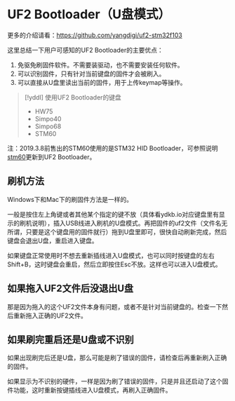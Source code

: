 # UF2 Bootloader（U盘模式）

更多的介绍请看：https://github.com/yangdigi/uf2-stm32f103

这里总结一下用户可感知的UF2 Bootloader的主要优点：

  1. 免驱免刷固件软件。不需要装驱动，也不需要安装任何软件。
  2. 可以识别固件，只有针对当前键盘的固件才会被刷入。
  3. 可以直接从U盘里读出当前的固件，用于上传keymap等操作。

> [!yddl] 使用UF2 Bootloader的键盘
> - HW75 
> - Simpo40
> - Simpo68
> - STM60

注：2019.3.8前售出的STM60使用的是STM32 HID Bootloader，可参照说明[stm60](keyboards/stm60.md)更新到UF2 Bootloader。

## 刷机方法

Windows下和Mac下的刷固件方法是一样的。

一般是按住左上角键或者其他某个指定的键不放（具体看ydkb.io对应键盘里有显示的刷机说明），插入USB线进入刷机的U盘模式。再把固件的uf2文件（文件名无所谓，只要是这个键盘用的固件就行）拖到U盘里即可，很快自动刷新完成，然后键盘会退出U盘，重启进入键盘。

如果键盘正常使用时不想去重新插线进入U盘模式，也可以同时按键盘的左右Shift+B，这时键盘会重启，然后立即按住Esc不放。这样也可以进入U盘模式。


## 如果拖入UF2文件后没退出U盘

那是因为拖入的这个UF2文件本身有问题，或者不是针对当前键盘的。检查一下然后重新拖入正确的UF2文件。


## 如果刷完重启还是U盘或不识别

如果出现刷完后还是U盘，那么可能是刷了错误的固件，请检查后再重新刷入正确的固件。

如果显示为不识别的硬件，一样是因为刷了错误的固件，只是并且还启动了这个固件功能，这时重新按键插线进入U盘模式，再刷入正确固件。